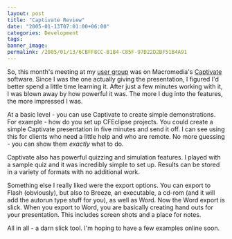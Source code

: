 ```yaml
---
layout: post
title: "Captivate Review"
date: "2005-01-13T07:01:00+06:00"
categories: Development 
tags: 
banner_image: 
permalink: /2005/01/13/6CBFF8CC-B1B4-C85F-97D22D2BF51B4A91
---
```


So, this month's meeting at my <a href="http://www.acadianammug.org">user group</a> was on Macromedia's <a href="http://www.macromedia.com/software/captivate/">Captivate</a> software. Since I was the one actually giving the presentation, I figured I'd better spend a little time learning it. After just a few minutes working with it, I was blown away by how powerful it was. The more I dug into the features, the more impressed I was. 

At a basic level - you can use Captivate to create simple demonstrations. For example - how do you set up CFEclipse projects. You could create a simple Captivate presentation in five minutes and send it off. I can see using this for clients who need a little help and who are remote. No more guessing - you can show them <i>exactly</i> what to do.

Captivate also has powerful quizzing and simulation features. I played with a sample quiz and it was incredibly simple to set up. Results can be stored in a variety of formats with no additional work.

Something else I really liked were the export options. You can export to Flash (obviously), but also to Breeze, an executable, a cd-rom (and it will add the autorun type stuff for you), as well as Word. Now the Word export is slick. When you export to Word, you are basically creating hand outs for your presentation. This includes screen shots and a place for notes.

All in all - a darn slick tool. I'm hoping to have a few examples online soon.